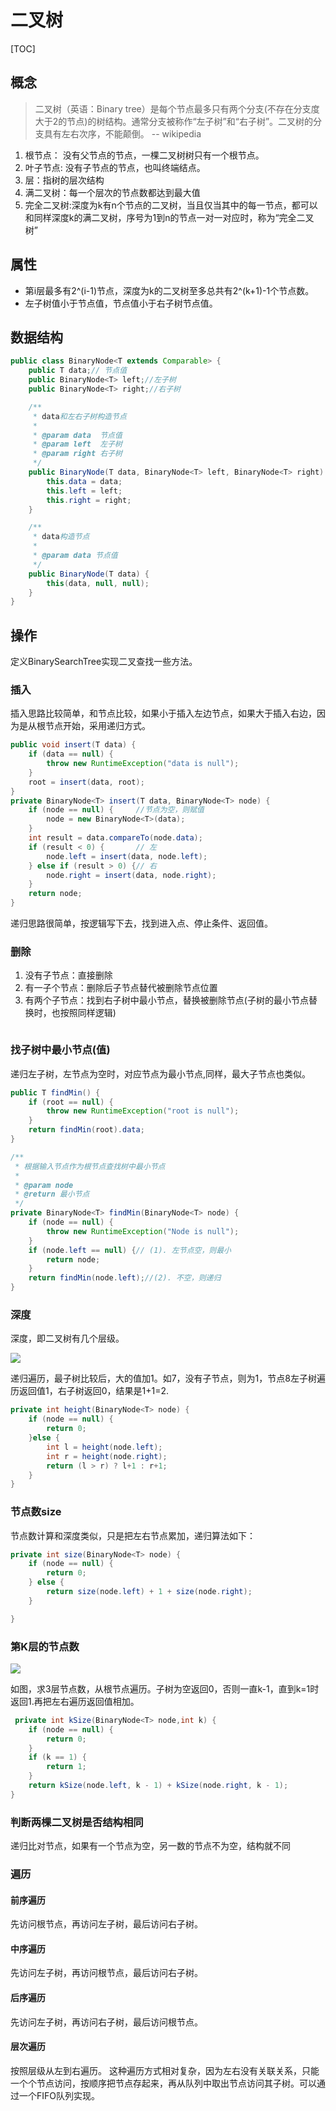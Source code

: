 # 二叉树

[TOC]

## 概念
>二叉树（英语：Binary tree）是每个节点最多只有两个分支(不存在分支度大于2的节点)的树结构。通常分支被称作“左子树”和“右子树”。二叉树的分支具有左右次序，不能颠倒。
                                    -- wikipedia

1. 根节点： 没有父节点的节点，一棵二叉树树只有一个根节点。
2. 叶子节点: 没有子节点的节点，也叫终端结点。
3. 层：指树的层次结构
4. 满二叉树：每一个层次的节点数都达到最大值
5. 完全二叉树:深度为k有n个节点的二叉树，当且仅当其中的每一节点，都可以和同样深度k的满二叉树，序号为1到n的节点一对一对应时，称为“完全二叉树”

## 属性

* 第i层最多有2^(i-1)节点，深度为k的二叉树至多总共有2^(k+1)-1个节点数。
* 左子树值小于节点值，节点值小于右子树节点值。

## 数据结构
```java
public class BinaryNode<T extends Comparable> {
    public T data;// 节点值
    public BinaryNode<T> left;//左子树
    public BinaryNode<T> right;//右子树

    /**
     * data和左右子树构造节点
     *
     * @param data  节点值
     * @param left  左子树
     * @param right 右子树
     */
    public BinaryNode(T data, BinaryNode<T> left, BinaryNode<T> right) {
        this.data = data;
        this.left = left;
        this.right = right;
    }

    /**
     * data构造节点
     *
     * @param data 节点值
     */
    public BinaryNode(T data) {
        this(data, null, null);
    }
}
```
## 操作
定义BinarySearchTree实现二叉查找一些方法。

### 插入
插入思路比较简单，和节点比较，如果小于插入左边节点，如果大于插入右边，因为是从根节点开始，采用递归方式。

```java
public void insert(T data) {
    if (data == null) {
        throw new RuntimeException("data is null");
    }
    root = insert(data, root);
}
private BinaryNode<T> insert(T data, BinaryNode<T> node) {
    if (node == null) {     //节点为空，则赋值
        node = new BinaryNode<T>(data);
    }
    int result = data.compareTo(node.data);
    if (result < 0) {       // 左
        node.left = insert(data, node.left);
    } else if (result > 0) {// 右
        node.right = insert(data, node.right);
    }
    return node;
}
```
递归思路很简单，按逻辑写下去，找到进入点、停止条件、返回值。

### 删除
1. 没有子节点：直接删除
2. 有一子个节点：删除后子节点替代被删除节点位置
3. 有两个子节点：找到右子树中最小节点，替换被删除节点(子树的最小节点替换时，也按照同样逻辑)

```java
```

### 找子树中最小节点(值)
递归左子树，左节点为空时，对应节点为最小节点,同样，最大子节点也类似。

```java
public T findMin() {
    if (root == null) {
        throw new RuntimeException("root is null");
    }
    return findMin(root).data;
}

/**
 * 根据输入节点作为根节点查找树中最小节点
 *
 * @param node
 * @return 最小节点
 */
private BinaryNode<T> findMin(BinaryNode<T> node) {
    if (node == null) {
        throw new RuntimeException("Node is null");
    }
    if (node.left == null) {// (1). 左节点空，则最小
        return node;
    }
    return findMin(node.left);//(2). 不空，则递归
}
```
### 深度
深度，即二叉树有几个层级。

![](height.png)

递归遍历，最子树比较后，大的值加1。如7，没有子节点，则为1，节点8左子树遍历返回值1，右子树返回0，结果是1+1=2.

```java
private int height(BinaryNode<T> node) {
    if (node == null) {
        return 0;
    }else {
        int l = height(node.left);
        int r = height(node.right);
        return (l > r) ? l+1 : r+1;
    }
}
```
### 节点数size
节点数计算和深度类似，只是把左右节点累加，递归算法如下：

```java
private int size(BinaryNode<T> node) {
    if (node == null) {
        return 0;
    } else {
        return size(node.left) + 1 + size(node.right);
    }

}

```

### 第K层的节点数
![](ksize.png)

如图，求3层节点数，从根节点遍历。子树为空返回0，否则一直k-1，直到k=1时返回1.再把左右遍历返回值相加。

```java
 private int kSize(BinaryNode<T> node,int k) {
    if (node == null) {
        return 0;
    }
    if (k == 1) {
        return 1;
    }
    return kSize(node.left, k - 1) + kSize(node.right, k - 1);
}

```

### 判断两棵二叉树是否结构相同
递归比对节点，如果有一个节点为空，另一数的节点不为空，结构就不同


### 遍历
#### 前序遍历
先访问根节点，再访问左子树，最后访问右子树。
#### 中序遍历
先访问左子树，再访问根节点，最后访问右子树。
#### 后序遍历
先访问左子树，再访问右子树，最后访问根节点。
#### 层次遍历
按照层级从左到右遍历。
这种遍历方式相对复杂，因为左右没有关联关系，只能一个个节点访问，按顺序把节点存起来，再从队列中取出节点访问其子树。可以通过一个FIFO队列实现。

## 


